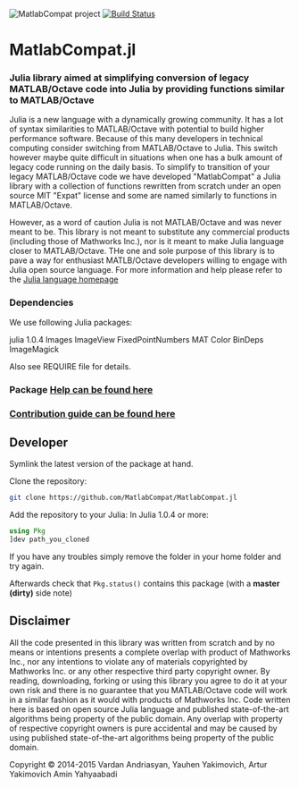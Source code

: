 ![MatlabCompat project](logo.png)
[![Build Status](https://travis-ci.org/MatlabCompat/MatlabCompat.jl.svg?branch=master)](https://travis-ci.org/MatlabCompat/MatlabCompat.jl)

# MatlabCompat.jl
### Julia library aimed at simplifying conversion of legacy MATLAB/Octave code into Julia by providing functions similar to MATLAB/Octave



Julia is a new language with a dynamically growing community. It has a lot of syntax similarities to MATLAB/Octave with potential to build higher performance software. Because of this many developers in technical computing consider switching from MATLAB/Octave to Julia. This switch however maybe quite difficult in situations when one has a bulk amount of legacy code running on the daily basis. To simplify to transition of your legacy MATLAB/Octave code we have developed "MatlabCompat" a Julia library with a collection of functions rewritten from scratch under an open source MIT "Expat" license and some are named similarly to functions in MATLAB/Octave.



However, as a word of caution Julia is not MATLAB/Octave and was never meant to be. This library is not meant to substitute any commercial products (including those of Mathworks Inc.), nor is it meant to make Julia language closer to MATLAB/Octave. THe one and sole purpose of this library is to pave a way for enthusiast MATLB/Octave developers willing to engage with Julia open source language. For more information and help please refer to the [Julia language homepage](http://www.julialang.org/)


### Dependencies

We use following Julia packages:

julia 1.0.4
Images
ImageView
FixedPointNumbers
MAT
Color
BinDeps
ImageMagick

Also see REQUIRE file for details.

### Package [Help can be found here](http://matlabcompat.github.io/help.html)

### [Contribution guide can be found here](http://matlabcompat.github.io/contribute.html)

## Developer

Symlink the latest version of the package at hand. 

Clone the repository:
```bash
git clone https://github.com/MatlabCompat/MatlabCompat.jl
```
Add the repository to your Julia:
In Julia 1.0.4 or more:
```jl
using Pkg
]dev path_you_cloned 
```

If you have any troubles simply remove the folder in your home folder and try again.

Afterwards check that `Pkg.status()` contains this package (with a **master (dirty)** side note)

## Disclaimer
All the code presented in this library was written from scratch and by no means or intentions presents a complete overlap with product of Mathworks Inc., nor any intentions to violate any of materials copyrighted by Mathworks Inc. or any other respective third party copyright owner. By reading, downloading, forking or using this library you agree to do it at your own risk and there is no guarantee that you MATLAB/Octave code will work in a similar fashion as it would with products of Mathworks Inc. Code written here is based on open source Julia language and published state-of-the-art algorithms being property of the public domain. Any overlap with property of respective copyright owners is pure accidental and may be caused by using published state-of-the-art algorithms being property of the public domain.

Copyright © 2014-2015 Vardan Andriasyan, Yauhen Yakimovich, Artur Yakimovich
Amin Yahyaabadi
